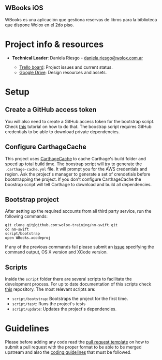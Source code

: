 WBooks iOS
----------------

WBooks es una aplicación que gestiona reservas de libros para la biblioteca que dispone Wolox en el 2do piso.

# Project info & resources

* **Technical Leader**: Daniela Riesgo - daniela.riesgo@wolox.com.ar

  * [Trello board](https://trello.com/b/U7aTD8J8/training-swift-nicolas-manograsso): Project issues and current status.
  * [Google Drive](https://drive.google.com/drive/folders/0B0bbTjmKxmYsVVdxMkRTMVNmdnM): Design resources and assets.


# Setup

## Create a GitHub access token
You will also need to create a GitHub access token for the bootstrap script. Check [this](https://help.github.com/articles/creating-an-access-token-for-command-line-use/) tutorial on how to do that.
The boostrap script requires GitHub credentials to be able to download private dependencies.

## Configure CarthageCache

This project uses [CarthageCache](https://github.com/guidomb/carthage_cache) to cache Carthage's build folder and speed up total build time. The boostrap script will [try](https://github.com/guidomb/ios-scripts#carthage-cache) to generate the `.carthage-cache.yml` file. It will prompt you for the AWS credentials and region. Ask the project's manager to generate a set of crendetials before bootstrapping the project. If you don't configure CarthageCache the boostrap script will tell Carthage to download and build all dependencies.

## Bootstrap project

After setting up the required accounts from all third party service, run the following commands:

```
git clone git@github.com:wolox-training/nm-swift.git
cd nm-swift
script/bootstrap
open WBooks.xcodeproj
```

If any of the previous commands fail please submit an [issue](%project-github-url/issues/new) specifying the command output, OS X version and XCode version.

## Scripts

Inside the `script` folder there are several scripts to facilitate the development process. For up to date documentation of this scripts check [this](http://github.com/guidomb/ios-scripts) repository. The most relevant scripts are:

  * `script/bootstrap`: Bootstraps the project for the first time.
  * `script/test`: Runs the project's tests
  * `script/update`: Updates the project's dependencies.

# Guidelines

Please before adding any code read the [pull request template](./pull_request_template.md) on how to submit a pull request with the proper format to be able to be merged upstream and also the [coding guidelines](https://github.com/Wolox/ios-style-guide) that must be followed.
